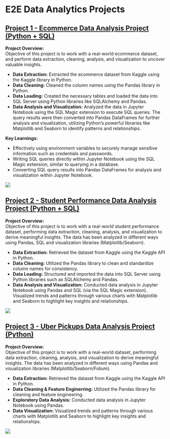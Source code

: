 # E2E Data Analytics Projects
## [Project 1 - Ecommerce Data Analysis Project (Python + SQL)](https://github.com/vermaparul85/E2E-Data-Analytics-Projects/tree/main/Ecommerce-Data-Analysis)
**Project Overview:**
<br>Objective of this project is to work with a real-world ecommerce dataset, and perform data extraction, cleaning, analysis, and visualization to uncover valuable insights.
* **Data Extraction:** Extracted the ecommerce dataset from Kaggle using the Kaggle library in Python.
* **Data Cleaning:** Cleaned the column names using the Pandas library in Python.
* **Data Loading:** Created the necessary tables and loaded the data into SQL Server using Python libraries like SQLAlchemy and Pandas.
* **Data Analysis and Visualization:** Analyzed the data in Jupyter Notebook using the SQL Magic extension to execute SQL queries. The query results were then converted into Pandas DataFrames for further analysis and visualization, utilizing Python’s powerful libraries like Matplotlib and Seaborn to identify patterns and relationships.

**Key Learnings:**
* Effectively using environment variables to securely manage sensitive information such as credentials and passwords.
* Writing SQL queries directly within Jupyter Notebook using the SQL Magic extension, similar to querying in a database.
* Converting SQL query results into Pandas DataFrames for analysis and visualization within Jupyter Notebook.
  
![](https://github.com/vermaparul85/Portfolio/blob/main/Images/Ecommerce-image.png)

## [Project 2 - Student Performance Data Analysis Project (Python + SQL)](https://github.com/vermaparul85/E2E-Data-Analytics-Projects/tree/main/Student-Performance-Data-Analysis)
**Project Overview:**
<br>Objective of this project is to work with a real-world student performance dataset, performing data extraction, cleaning, analysis, and visualization to derive meaningful insights. The data has been analyzed in different ways using Pandas, SQL and visualization libraries (Matplotlib/Seaborn).
* **Data Extraction:** Retrieved the dataset from Kaggle using the Kaggle API in Python.
* **Data Cleaning:** Utilized the Pandas library to clean and standardize column names for consistency.
* **Data Loading:** Structured and imported the data into SQL Server using Python libraries such as SQLAlchemy and Pandas.
* **Data Analysis and Visualization:** Conducted data analysis in Jupyter Notebook using Pandas and SQL (via the SQL Magic extension). Visualized trends and patterns through various charts with Matplotlib and Seaborn to highlight key insights and relationships.

![](https://github.com/vermaparul85/Portfolio/blob/main/Images/Student%20performance%20image.png)

## [Project 3 - Uber Pickups Data Analysis Project (Python)](https://github.com/vermaparul85/E2E-Data-Analytics-Projects/edit/main/Uber-Pickup-Data-Analysis)
**Project Overview:** <br>
Objective of this project is to work with a real-world dataset, performing data extraction, cleaning, analysis, and visualization to derive meaningful insights. The data has been analyzed in different ways using Pandas and visualization libraries (Matplotlib/Seaborn/Folium). 
* **Data Extraction:** Retrieved the dataset from Kaggle using the Kaggle API in Python.
* **Data Cleaning & Feature Enginerring:** Utilized the Pandas library for cleaning and feature engineering.
* **Exploratory Data Analysis:** Conducted data analysis in Jupyter Notebook using Pandas.
* **Data Visualization:** Visualized trends and patterns through various charts with Matplotlib and Seaborn to highlight key insights and relationships.

![](https://github.com/vermaparul85/Portfolio/blob/main/Images/Uber%20Pickup%20image.png)
